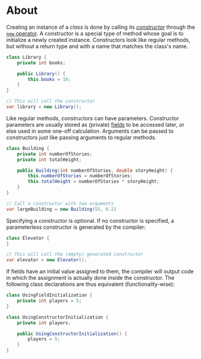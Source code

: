 # About

Creating an instance of a _class_ is done by calling its [_constructor_][constructors] through the [`new` operator][new].
A constructor is a special type of method whose goal is to initialize a newly created instance.
Constructors look like regular methods, but without a return type and with a name that matches the class's name.

```java
class Library {
    private int books;

    public Library() {
        this.books = 10;
    }
}

// This will call the constructor
var library = new Library();
```

Like regular methods, constructors can have parameters.
Constructor parameters are usually stored as (private) [fields][fields] to be accessed later, or else used in some one-off calculation.
Arguments can be passed to constructors just like passing arguments to regular methods.

```java
class Building {
    private int numberOfStories;
    private int totalHeight;

    public Building(int numberOfStories, double storyHeight) {
        this.numberOfStories = numberOfStories;
        this.totalHeight = numberOfStories * storyHeight;
    }
}

// Call a constructor with two arguments
var largeBuilding = new Building(55, 6.2)
```

Specifying a constructor is optional.
If no constructor is specified, a parameterless constructor is generated by the compiler:

```java
class Elevator {
}

// This will call the (empty) generated constructor
var elevator = new Elevator();
```

If fields have an initial value assigned to them, the compiler will output code in which the assignment is actually done inside the constructor.
The following class declarations are thus equivalent (functionality-wise):

```java
class UsingFieldInitialization {
    private int players = 5;
}

class UsingConstructorInitialization {
    private int players;

    public UsingConstructorInitialization() {
        players = 5;
    }
}
```

[constructors]: https://docs.oracle.com/javase/tutorial/java/javaOO/constructors.html
[new]: https://docs.oracle.com/javase/tutorial/java/javaOO/objectcreation.html
[fields]: https://docs.oracle.com/javase/tutorial/java/javaOO/initial.html
